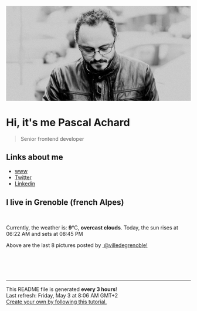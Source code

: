 ![Pascal Achard](./images/photo-pascal-achard.jpg)
# Hi, it's me Pascal Achard
> Senior frontend developer

## Links about me
- [www](https://www.pascal-achard.com)
- [Twitter](https://twitter.com/botmaster)
- [Linkedin](http://www.linkedin.com/in/pascal-achard)


## I live in Grenoble (french Alpes)
<img src="https://openweathermap.org/img/wn/04d@2x.png" alt="">

Currently, the weather is: **9**°C, **overcast clouds**.
Today, the sun rises at 06:22 AM and sets at 08:45 PM

Above are the last 8 pictures posted by <a href="https://www.instagram.com/villedegrenoble/" target="_blank"><img alt="" src="https://upload.wikimedia.org/wikipedia/commons/thumb/e/e7/Instagram_logo_2016.svg/1024px-Instagram_logo_2016.svg.png" width="20"/> @villedegrenoble!</a>

<p style="display: flex; flex-wrap: wrap; gap: 20px;">
        <img src="https://cdn1.picuki.com/hosted-by-instagram/q/0exhNuNYnjBGZDHIdN5WmL9I2Pk2GAlRNecaS7j0nyZiNxIsbHWB58ltwdGn%7C%7CDh7IAhgASuRYztk5IorUFxVAj1+OUPaSLSKSj9V66qbXOrN1DJj9JFml7g8JXIeZ3at%7C%7CsAvXQmYdTUdHOlPHL%7C%7Clo79UvOa0LGFq8zCXW%7C%7CdEnGZK55f0Z7F9mt9wuuS4jkja45BsLTNZ5momNkgl7NvWvTVeEaW+NMB166d1RbMCxMkA%7C%7C6nRlSaHEmw+Jj8uRnagtIj+kOYA2Ba%7C%7CORIHzmCob%7C%7C84HhsVr0O8kj416tt9zoCmOdBM9s9psvDAbkcmfk0tpBdszcPwwmXEb1+q3kBaxl%7C%7CYx6rsX+QL97rULuqzcer+4wXxPJ76NepjeXkVLd2TAHuZc9H4VYValYkYUa0I2FbooFaCVbbVxiRTDT9clmKlGYYgbOS8%7C%7Cpitw2TUjCzZlhJqktmLSbsO+HFS6J237CBibjrJAJUZbWePjQV0NJh%7C%7Cf733jZfQNrBAG0ZTaA==.jpeg" alt="" width="200"/>
        <img src="https://cdn1.picuki.com/hosted-by-instagram/q/0exhNuNYnjBGZDHIdN5WmL9I2Pk2GAlRNucaS7j0nyZiNxIsbHWB58ltwdev%7C%7CDlyKw1oASyLeDxm54MrV19QZFV8Pk3cSbCKTjlV5q+eVICl2jdh8pBkkbw0L3EcY3Sm9MQtOzjYMTIfQeoEH%7C%7Cbx7a8Koru5A2MGo1zRMrBC0GAG4fy3UPI7mslm3ayEv0Pxto0%7C%7CNylL9XkgKQcursrV%7C%7CndYEvL+M4Byp6JzSPkCj9ND1OHtpCa5BTB7Kz44KD6chYTJnLM1nBbOQBhs2kyqH5hsJGIIhnO5kwQotMorjIj%7C%7CFaJciP1opoH2bUcmGW9opUk53cH7niTya2Gq10ZtyGXKn56rX68JgrCkC9eoQvbj9TjuSoiNOZ9HD1cYRa%7C%7CyFgz4bqf7BMtbwcYaWvdGig7lzye7ULng6xF8EANpsRiEC4ZAE%7C%7C+f8KmA+l%7C%7C5rzKms1duw9WXcJ8E+lV2%7C%7CtGPywE9dnmbU54cYmH3iHZkLdBDTq3BmsOMabsXHEU=.jpeg" alt="" width="200"/>
        <img src="https://cdn1.picuki.com/hosted-by-instagram/q/0exhNuNYnjBGZDHIdN5WmL9I2Pk2GAlRNucaS7j0nyZiNxIsbHWB58ltwdGn%7C%7CDh7IAhgASuRYztk5IMiUV1SCj15OkDbTL2NTD1S76+eU+3N1zJu9ZJkkrY3JXwfYH6r9cEpVwmYdSgIGaYDG7uo%7C%7CesJ%7C%7CPnucjcFrjOMNbRKmDdttdCwFahlza4lsfe4kx2xu5xncG114WNxahlw5OLUqQUCSKn5PN1gpKZlR7pCjMsS5LujyWu+H2xkfWx9Ez7RtI7V2dENhhzrdSFlqjH3AZY1LHMRiVbmhyAyor4W3JWIHd1cjvUWp6fxZ3AUTWItohBjzbWSpnLOOHeL%7C%7CmJz4ibQwbHsJbNz4Jr4eKPNavrv7nL6dL%7C%7CrJo9+S0lWVO2Efl7WON2EFe9%7C%7ClaRgC+Fj7gyc6Va1XbfBjwQpAgQMjDHWWsQjFqjJlPrizXnTvS6HpFpjkp%7C%7CuL+U=.jpeg" alt="" width="200"/>
        <img src="https://cdn1.picuki.com/hosted-by-instagram/q/0exhNuNYnjBGZDHIdN5WmL9I2Pk2GAlRNecaS7j0nyZiNxIsbHWB58ltwdev%7C%7CDlyKw1oASyLeDxm4IwrWFlVZFV8OETWSraKSTdV666ZV4Cj2zVn9Z9il7g2LXcWYnKp9MArOzjYMTIfQeoEH%7C%7Cbx7a8Koru5A2MEoyX9auctwCIPuM23TKNy2JAtrKSLl0SxptV%7C%7CIjNLvG0jJ00m7NPfvnw1UvfPMc9g+PAnH%7C%7CEzhMQ65Oftxj+oA2sjLF1WFQqIi9zKsfgEowz%7C%7CXy8vvWSjSvQaAH1PggWsljcQk61oi4agadogjLgxtp%7C%7CUTWUPWlNgog0zvY6Qxg3Ha3qH+0gB7lTykZ2VS6oIrLzpCMLYBv+snwWOPPzdF7kbEC9JD%7C%7CSLAw%7C%7CjAfOXCOx9oN9qTv9Bgnbi2y6PY+HXzEdAAGVDqjHaXrp5EMK2%7C%7CKOb%7C%7CVn%7C%7C0QKtgUE0lZHtLeAFnH0P0IOy5wVEanXCWJBNaGGCjw==.jpeg" alt="" width="200"/>
        <img src="https://cdn1.picuki.com/hosted-by-instagram/q/0exhNuNYnjBGZDHIdN5WmL9I2Pk2GAlRNucaS7j0nyZiNxIsbHWB58ltwdev%7C%7CDlyKw1oASyLeDxm4IMqU1VRZFV8OEffSLaMRT5Q6aWcUICr0jRv9pFhnLw0L3IebXGm9sQkOzjYMTIfQeoEH%7C%7Cbx7a8Koru5A2MEo1zRMrBC0GAG4YWbVqFKwoV966yUlEri+YU8ajtG5WR1aRtmpNPb5DwIX%7C%7CD+fMBxsedISLQzicYRtr6+y2OHH24VdGZ9SmGPi6DHx%7C%7CcvrhTJRWIz1XegYZwWYh0Rx1C%7C%7CuksQnb1%7C%7Ci9W1FaxM+N9+sqPVETFKCipioCttkZe1khzGbXn08ll%7C%7Ckk7Z4+OcVs8xiJ%7C%7CBMt6HfIvE+CaRQ5CbR58JDl5BUrHVUF2LbaDwCMAExttwPf5tj1yf2wnpdqf26ztIKnh4kDrSXMtBVeqo3bqDwXPSqBHXnxUsgODpKKdY3xhS95jbv1UiL1jiU45wNTfpylkmT4ZCIuucyA==.jpeg" alt="" width="200"/>
        <img src="https://cdn1.picuki.com/hosted-by-instagram/q/0exhNuNYnjBGZDHIdN5WmL9I2Pk2GAlRNucaS7j0nyZiNxIsbHWB58ltwdev%7C%7CDlyKw1oASyLeDxm540qWVlWZFV8OETWQbGITjtc76mdVoCl1DVh8ZFik7swJHEfZnSq88stOzjYMTIfQeoEH%7C%7Cbx7a8Koru5A2MEo1zRMrBC0GAG4YWbVqFKwoV966yUlEri+YU8ajtG5WR1aRtmpNPb5DwIX%7C%7CD+fMBxsedISLQzicYRtr6+y2OHH24VdGZ9Sj+b4ozFy%7C%7CYysi3ZRWIz1Xegb58EK3NKx1C%7C%7CuksQnb1%7C%7Ci9W1FaxM+N9+sqPVETFKCipioCttkZe1khzGbXn08ll%7C%7Ckk7n6+efRtN1ibHJP92HZMzE+ADXQICbR58JDl5BUrHVUF2LbaDwCMAExttwPf5sxHOv5jyaRYqjxjlAMSBAuyymCcRUQPalkJ6yxSHgoRyAsRI4ovnter593xhS95jbv1UiKlqUUo5wNTfpylkmT4ZCIuucyA==.jpeg" alt="" width="200"/>
        <img src="https://cdn1.picuki.com/hosted-by-instagram/q/0exhNuNYnjBGZDHIdN5WmL9I2Pk2GAlRNucaS7j0nyZiNxIsbHWB58ltwdGn%7C%7CDh7IAhgASuRYztk5IoqWFVTAj19NE3eSraASTxW66iYV+bN1TZk859inb82KnEYbXKs88cqUwmYdSgIGaYDG7uo+qhT5aGuO1lQpTb9d7JGmC4E5ZObS6olhMF4pJ2Jg3Tt%7C%7C9k4Ki5e82wzJURmpNHNpW5HDrr2PM86o6N0QrlChMIRrdDgmBq7EHl3Kj4tUQ+RubTOl+1eui3jOWE2%7C%7CVCFRJAKeEcwl1KcvjRnnYVojYGvaaxC6K874bf1bUcmfipopBYzx9no0SrKV2Oo3EtX%7C%7CGvW2+6caNN3iLHFdN2HdMzH6BTXQ4XVRJVGVigiIbmFdxqPBLvkSstalNwCSb5B3wPloDmccpHe8zFCHSJyqCXZGZdGZOm+9%7C%7C+e5jrd2xiqliIZtPXqXINE8klty+Da4Cx8P3PDWJ4ZaG2A+AFyVOFOcoHbl5qJM+oRHUdR.jpeg" alt="" width="200"/>
        <img src="https://cdn1.picuki.com/hosted-by-instagram/q/0exhNuNYnjBGZDHIdN5WmL9I2Pk2GAlRNecaS7j0nyZiNxIsbHWB58ltwdGn%7C%7CDh7IAhgASuRYztk5I0uU1xSDT17PUbXQbKPSTxT7a2aUeejvDFv8JNnkb48L3wYZHKp9MYqXWSpNWwSDv5PHL%7C%7Clo7gX5v%7C%7CsbCgEpjuSKrVCkGZTjse3TO9%7C%7C2pYf5%7C%7CHSv1izv9QpcmkazXgpdAd4+pvlpDk1VOCtO8BnsaBwVLYBxMEJ%7C%7COC61nT2F2MrNWh8FDSR9IXEi6g8iyDXdzQspjD3Eu8EIU8hjl246jRllol6pMi0MdRU6Kkzn7bQa0kACkp64RFqncmcuBKcazC+%7C%7CWJz4kGVwbCzL6lr89P%7C%7CLa7NBeTIygLtd+j3A5RmCXA9UPPEUAn0BebnDcpLwNtHTvNp9Wmd5gioZo+510pgVGddxTuOUcQmEKjJ4Y3xtEjegQKdqQNmyM7oLucK.jpeg" alt="" width="200"/>
</p>

------------
<p>This README file is generated <b>every 3 hours</b>!
    <br />Last refresh: Friday, May 3 at 8:06 AM GMT+2
    <br /><a href="https://medium.com/@th.guibert/how-to-create-a-self-updating-readme-md-for-your-github-profile-f8b05744ca91">Create your own by following this tutorial.</a>
</p>
<p><a href="https://github.com/botmaster/botmaster/actions/workflows/main.yaml"><img alt="" src="https://github.com/botmaster/botmaster/actions/workflows/main.yaml/badge.svg" /></a></p>

